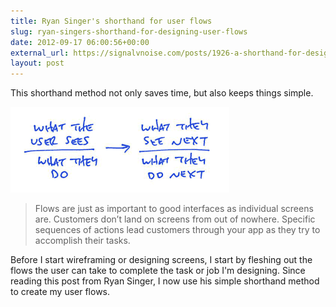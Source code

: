 ```yaml
---
title: Ryan Singer's shorthand for user flows
slug: ryan-singers-shorthand-for-designing-user-flows
date: 2012-09-17 06:00:56+00:00
external_url: https://signalvnoise.com/posts/1926-a-shorthand-for-designing-ui-flows
layout: post
---
```


This shorthand method not only saves time, but also keeps things simple.

![Shorthand UI Flow](uploads/2012/09/shorthand-ui-flow-template.png)

> Flows are just as important to good interfaces as individual screens are. Customers don’t land on screens from out of nowhere. Specific sequences of actions lead customers through your app as they try to accomplish their tasks.

Before I start wireframing or designing screens, I start by fleshing out the flows the user can take to complete the task or job I'm designing. Since reading this post from Ryan Singer, I now use his simple shorthand method to create my user flows.
